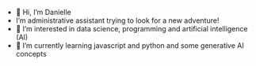 - 👋 Hi, I’m Danielle
- I’m administrative assistant trying to look for a new adventure!
- 👀 I’m interested in data science, programming and artificial intelligence (AI)
- 🌱 I’m currently learning javascript and python and some generative AI concepts


<!---
daniellemsa/daniellemsa is a ✨ special ✨ repository because its `README.md` (this file) appears on your GitHub profile.
You can click the Preview link to take a look at your changes.
--->
